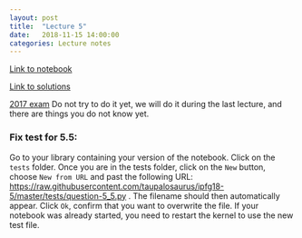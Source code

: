 ```yaml
---
layout: post
title:  "Lecture 5"
date:   2018-11-15 14:00:00
categories: Lecture notes
---
```


[Link to notebook](https://notebooks.azure.com/nbarral/libraries/introprog-lect5)

[Link to solutions](https://notebooks.azure.com/nbarral/libraries/introprog-lect5sol)



[2017 exam](https://notebooks.azure.com/nbarral/libraries/introprog-exam2017) Do not try to do it yet, we will do it during the last lecture, and there are things you do not know yet.


### Fix test for 5.5:

Go to your library containing your version of the notebook. Click on the `tests` folder. Once you are in the tests folder, click on the `New` button, choose `New from URL` and past the following URL: https://raw.githubusercontent.com/taupalosaurus/ipfg18-5/master/tests/question-5_5.py . The filename should then automatically appear. Click `Ok`, confirm that you want to overwrite the file. If your notebook was already started, you need to restart the kernel to use the new test file.
